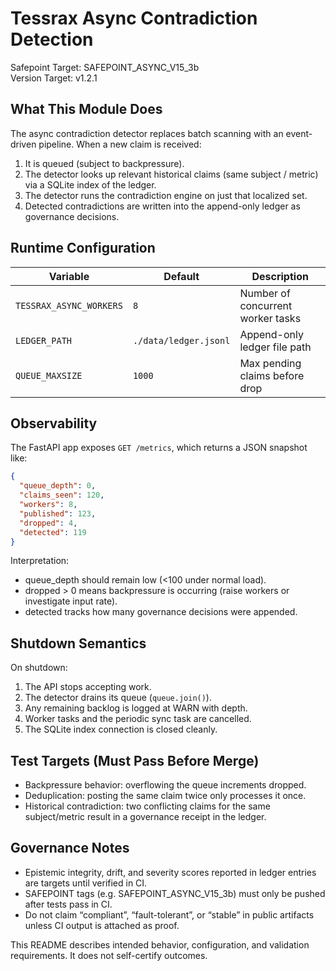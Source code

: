 # Tessrax Async Contradiction Detection

Safepoint Target: SAFEPOINT_ASYNC_V15_3b  
Version Target: v1.2.1  

## What This Module Does
The async contradiction detector replaces batch scanning with an event-driven pipeline.
When a new claim is received:
1. It is queued (subject to backpressure).
2. The detector looks up relevant historical claims (same subject / metric) via a SQLite index of the ledger.
3. The detector runs the contradiction engine on just that localized set.
4. Detected contradictions are written into the append-only ledger as governance decisions.

## Runtime Configuration
| Variable                  | Default                 | Description |
|--------------------------|-------------------------|-------------|
| `TESSRAX_ASYNC_WORKERS`  | `8`                     | Number of concurrent worker tasks |
| `LEDGER_PATH`            | `./data/ledger.jsonl`   | Append-only ledger file path |
| `QUEUE_MAXSIZE`          | `1000`                  | Max pending claims before drop |

## Observability
The FastAPI app exposes `GET /metrics`, which returns a JSON snapshot like:
```json
{
  "queue_depth": 0,
  "claims_seen": 120,
  "workers": 8,
  "published": 123,
  "dropped": 4,
  "detected": 119
}
```

Interpretation:
- queue_depth should remain low (<100 under normal load).
- dropped > 0 means backpressure is occurring (raise workers or investigate input rate).
- detected tracks how many governance decisions were appended.

## Shutdown Semantics

On shutdown:
1. The API stops accepting work.
2. The detector drains its queue (`queue.join()`).
3. Any remaining backlog is logged at WARN with depth.
4. Worker tasks and the periodic sync task are cancelled.
5. The SQLite index connection is closed cleanly.

## Test Targets (Must Pass Before Merge)
- Backpressure behavior: overflowing the queue increments dropped.
- Deduplication: posting the same claim twice only processes it once.
- Historical contradiction: two conflicting claims for the same subject/metric result in a governance receipt in the ledger.

## Governance Notes
- Epistemic integrity, drift, and severity scores reported in ledger entries are targets until verified in CI.
- SAFEPOINT tags (e.g. SAFEPOINT_ASYNC_V15_3b) must only be pushed after tests pass in CI.
- Do not claim “compliant”, “fault-tolerant”, or “stable” in public artifacts unless CI output is attached as proof.

This README describes intended behavior, configuration, and validation requirements. It does not self-certify outcomes.
